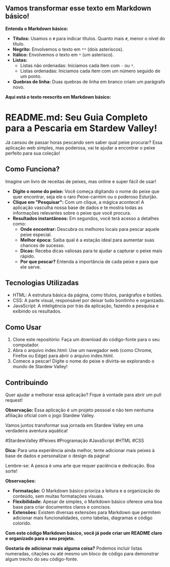 ## Vamos transformar esse texto em Markdown básico! 

**Entenda o Markdown básico:**

* **Títulos:** Usamos o `#` para indicar títulos. Quanto mais `#`, menor o nível do título.
* **Negrito:** Envolvemos o texto em `**` (dois asteriscos).
* **Itálico:** Envolvemos o texto em `*` (um asterisco).
* **Listas:**
    * Listas não ordenadas: Iniciamos cada item com `-` ou `*`.
    * Listas ordenadas: Iniciamos cada item com um número seguido de um ponto.
* **Quebras de linha:** Duas quebras de linha em branco criam um parágrafo novo.

**Aqui está o texto reescrito em Markdown básico:**

# README.md: Seu Guia Completo para a Pescaria em Stardew Valley!

Já cansou de passar horas pescando sem saber qual peixe procurar? Essa aplicação web simples, mas poderosa, vai te ajudar a encontrar o peixe perfeito para sua coleção!

## Como Funciona?
Imagine um livro de receitas de peixes, mas online e super fácil de usar!

* **Digite o nome do peixe:** Você começa digitando o nome do peixe que quer encontrar, seja ele o raro Peixe-carmim ou o poderoso Esturjão.
* **Clique em "Pesquisar":** Com um clique, a mágica acontece! A aplicação vasculha nossa base de dados e te mostra todas as informações relevantes sobre o peixe que você procura.
* **Resultados instantâneos:** Em segundos, você terá acesso a detalhes como:
    * **Onde encontrar:** Descubra os melhores locais para pescar aquele peixe especial.
    * **Melhor época:** Saiba qual é a estação ideal para aumentar suas chances de sucesso.
    * **Dicas:** Receba dicas valiosas para te ajudar a capturar o peixe mais rápido.
    * **Por que pescar?** Entenda a importância de cada peixe e para que ele serve.

## Tecnologias Utilizadas
* HTML: A estrutura básica da página, como títulos, parágrafos e botões.
* CSS: A parte visual, responsável por deixar tudo bonitinho e organizado.
* JavaScript: A inteligência por trás da aplicação, fazendo a pesquisa e exibindo os resultados.

## Como Usar
1. Clone este repositório: Faça um download do código-fonte para o seu computador.
2. Abra o arquivo index.html: Use um navegador web (como Chrome, Firefox ou Edge) para abrir o arquivo index.html.
3. Comece a pescar! Digite o nome do peixe e divirta-se explorando o mundo de Stardew Valley!

## Contribuindo
Quer ajudar a melhorar essa aplicação? Fique à vontade para abrir um pull request!

**Observação:** Essa aplicação é um projeto pessoal e não tem nenhuma afiliação oficial com o jogo Stardew Valley.

Vamos juntos transformar sua jornada em Stardew Valley em uma verdadeira aventura aquática!

#StardewValley #Peixes #Programação #JavaScript #HTML #CSS

**Dica:** Para uma experiência ainda melhor, tente adicionar mais peixes à base de dados e personalizar o design da página!

Lembre-se: A pesca é uma arte que requer paciência e dedicação. Boa sorte!

**Observações:**

* **Formatação:** O Markdown básico prioriza a leitura e a organização do conteúdo, sem muitas formatações visuais.
* **Flexibilidade:** Apesar de simples, o Markdown básico oferece uma boa base para criar documentos claros e concisos.
* **Extensões:** Existem diversas extensões para Markdown que permitem adicionar mais funcionalidades, como tabelas, diagramas e código colorido.

**Com este código Markdown básico, você já pode criar um README claro e organizado para o seu projeto.**

**Gostaria de adicionar mais alguma coisa?** Podemos incluir listas numeradas, citações ou até mesmo um bloco de código para demonstrar algum trecho do seu código-fonte. 
